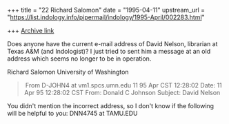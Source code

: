 +++
title = "22 Richard Salomon"
date = "1995-04-11"
upstream_url = "https://list.indology.info/pipermail/indology/1995-April/002283.html"

+++
[Archive link](https://list.indology.info/pipermail/indology/1995-April/002283.html)

Does anyone have the current e-mail address of David Nelson, librarian at 
Texas 
A&M (and Indologist)?  I just tried to sent him a message at an old 
address which seems no longer to be in operation.

Richard Salomon
University of Washington



> From D-JOHN4 at vm1.spcs.umn.edu 11 95 Apr CST 12:28:02
Date: 11 Apr 95 12:28:02 CST
From: Donald C Johnson <D-JOHN4 at vm1.spcs.umn.edu>
Subject: David Nelson

You didn't mention the incorrect address, so I don't know if the following
will be helpful to you:
DNN4745 at TAMU.EDU





